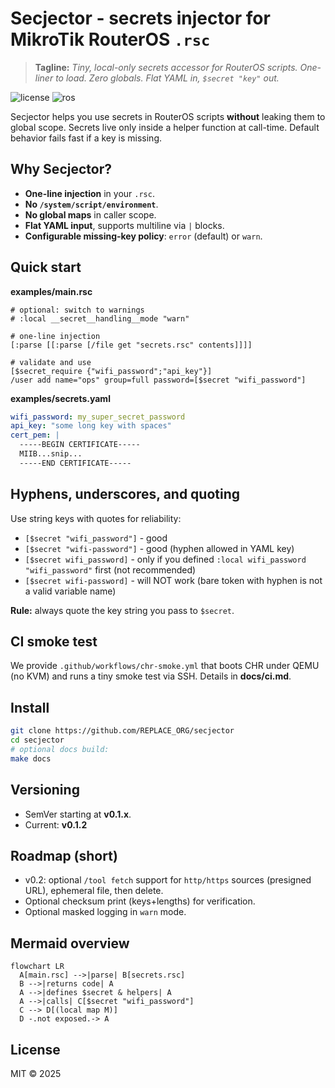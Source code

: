 # Secjector - secrets injector for MikroTik RouterOS `.rsc`

> **Tagline:** *Tiny, local-only secrets accessor for RouterOS scripts. One-liner to load. Zero globals. Flat YAML in, `$secret "key"` out.*

![license](https://img.shields.io/badge/license-MIT-green) ![ros](https://img.shields.io/badge/routeros-v7%2B-informational)

Secjector helps you use secrets in RouterOS scripts **without** leaking them to global scope. Secrets live only inside a helper function at call-time. Default behavior fails fast if a key is missing.

## Why Secjector?
- **One-line injection** in your `.rsc`.
- **No `/system/script/environment`**.
- **No global maps** in caller scope.
- **Flat YAML input**, supports multiline via `|` blocks.
- **Configurable missing-key policy**: `error` (default) or `warn`.

## Quick start

**examples/main.rsc**
```rsc
# optional: switch to warnings
# :local __secret__handling__mode "warn"

# one-line injection
[:parse [[:parse [/file get "secrets.rsc" contents]]]]

# validate and use
[$secret_require {"wifi_password";"api_key"}]
/user add name="ops" group=full password=[$secret "wifi_password"]
```

**examples/secrets.yaml**
```yaml
wifi_password: my_super_secret_password
api_key: "some long key with spaces"
cert_pem: |
  -----BEGIN CERTIFICATE-----
  MIIB...snip...
  -----END CERTIFICATE-----
```

## Hyphens, underscores, and quoting

Use string keys with quotes for reliability:

- `[$secret "wifi_password"]` - good
- `[$secret "wifi-password"]` - good (hyphen allowed in YAML key)
- `[$secret wifi_password]` - only if you defined `:local wifi_password "wifi_password"` first (not recommended)
- `[$secret wifi-password]` - will NOT work (bare token with hyphen is not a valid variable name)

**Rule:** always quote the key string you pass to `$secret`.

## CI smoke test

We provide `.github/workflows/chr-smoke.yml` that boots CHR under QEMU (no KVM) and runs a tiny smoke test via SSH. Details in **docs/ci.md**.

## Install

```bash
git clone https://github.com/REPLACE_ORG/secjector
cd secjector
# optional docs build:
make docs
```

## Versioning

- SemVer starting at **v0.1.x**.
- Current: **v0.1.2**

## Roadmap (short)

- v0.2: optional `/tool fetch` support for `http/https` sources (presigned URL), ephemeral file, then delete.
- Optional checksum print (keys+lengths) for verification.
- Optional masked logging in `warn` mode.

## Mermaid overview
```mermaid
flowchart LR
  A[main.rsc] -->|parse| B[secrets.rsc]
  B -->|returns code| A
  A -->|defines $secret & helpers| A
  A -->|calls| C[$secret "wifi_password"]
  C --> D[(local map M)]
  D -.not exposed.-> A
```

## License

MIT © 2025
